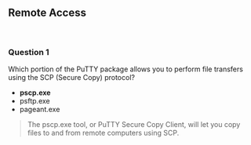 ## Remote Access

<br>

### Question 1

Which portion of the PuTTY package allows you to perform file transfers using the SCP (Secure Copy) protocol?

* **pscp.exe**
* psftp.exe
* pageant.exe

> The pscp.exe tool, or PuTTY Secure Copy Client, will let you copy files to and from remote computers using SCP.